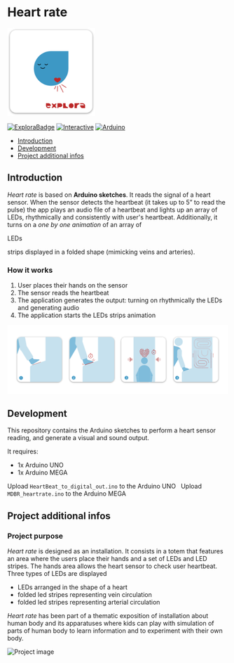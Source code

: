 # Heart rate

<img width="200" alt="project logo" src="images/logo.png">

[![ExploraBadge](https://img.shields.io/badge/-Explora-eb5c2f)](https://mdbr.it/en/) [![Interactive](https://img.shields.io/badge/-Interactive_installation-55ca7c)](https://en.wikipedia.org/wiki/Interactive_art)
[![Arduino](https://img.shields.io/badge/-Arduino-009297?logo=arduino&logoColor=white)](https://www.arduino.cc/)

- [Introduction](#introduction)
- [Development](#development)
- [Project additional infos](#infos)


## <a name="introduction"></a>Introduction
*Heart rate* is based on **Arduino sketches**. It reads the signal of a heart sensor. When the sensor detects the heartbeat (it takes up to 5” to read the pulse) the app plays an audio file of a heartbeat and lights up an array of LEDs, rhythmically and consistently with user's heartbeat.
Additionally, it turns on a *one by one animation* of an array of 

LEDs

 strips displayed in a folded shape (mimicking veins and arteries). 


### How it works
1. User places their hands on the sensor 
2. The sensor reads the heartbeat
3. The application generates the output: turning on rhythmically the LEDs and generating audio
4. The application starts the LEDs strips animation

![How it works](images/flow.png)


## <a name="development"></a>Development
This repository contains the Arduino sketches to perform a heart sensor reading, and generate a visual and sound output.

It requires:

- 1x Arduino UNO
- 1x Arduino MEGA

Upload `HeartBeat_to_digital_out.ino` to the Arduino UNO  
Upload `MDBR_heartrate.ino` to the Arduino MEGA

## <a name="infos"></a>Project additional infos

### Project purpose
*Heart rate* is designed as an installation. It consists in a totem that features an area where the users place their hands and a set of LEDs and LED stripes. The hands area allows the heart sensor to check user heartbeat. Three types of LEDs are displayed
- LEDs arranged in the shape of a heart
- folded led stripes representing vein circulation
- folded led stripes representing arterial circulation


*Heart rate* has been part of a thematic exposition of installation about human body and its apparatuses where kids can play with simulation of parts of human body to learn information and to experiment with their own body.

![Project image](images/example.png)

